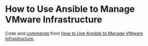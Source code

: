 # How to Use Ansible to Manage VMware Infrastructure

Code and [commands](https://github.com/cghioc/cloudhat/blob/main/How-to-Use-Ansible-to-Manage-VMware-Infrastructure/commands.md) from [How to Use Ansible to Manage VMware Infrastructure](https://cloudhat.eu/use-ansible-manage-vmware-infrastructure/).
